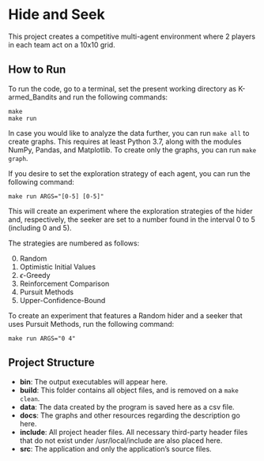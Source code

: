 # Hide and Seek
This project creates a competitive multi-agent environment where 2 players in each team act on a 10x10 grid.

## How to Run
To run the code, go to a terminal, set the present working directory as K-armed_Bandits and run the following commands:

```
make
make run
```

In case you would like to analyze the data further, you can run `make all` to create graphs. This requires at least Python 3.7, along with the modules NumPy, Pandas, and Matplotlib. To create only the graphs, you can run `make graph`.

If you desire to set the exploration strategy of each agent, you can run the following command:
```
make run ARGS="[0-5] [0-5]"
```
This will create an experiment where the exploration strategies of the hider and, respectively, the seeker are set to a number found in the interval 0 to 5 (including 0 and 5).

The strategies are numbered as follows:

0. Random
1. Optimistic Initial Values
2. $\epsilon$-Greedy
3. Reinforcement Comparison
4. Pursuit Methods
5. Upper-Confidence-Bound

To create an experiment that features a Random hider and a seeker that uses Pursuit Methods, run the following command:
```
make run ARGS="0 4"
```

## Project Structure
* __bin__: The output executables will appear here.
* __build__: This folder contains all object files, and is removed on a `make clean`.
* __data__: The data created by the program is saved here as a csv file.
* __docs__: The graphs and other resources regarding the description go here.
* __include__: All project header files. All necessary third-party header files that do not exist under /usr/local/include are also placed here.
* __src__: The application and only the application’s source files.
